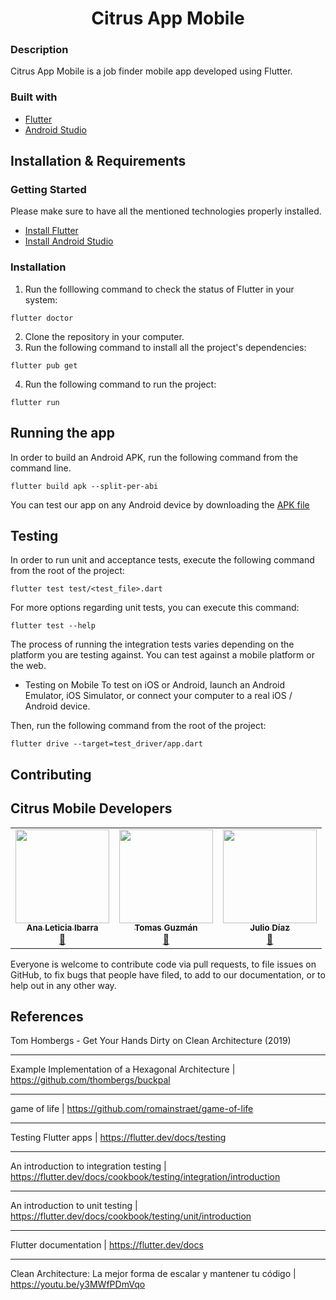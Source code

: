 <p align="center">
  <h1 align="center"/>Citrus App Mobile</h1>
</p>

### Description

Citrus App Mobile is a job finder mobile app developed using Flutter.

### Built with

- [Flutter](https://flutter.dev/docs)
- [Android Studio](https://developer.android.com/studio)

## Installation & Requirements

### Getting Started

Please make sure to have all the mentioned technologies properly installed.

- [Install Flutter](https://flutter.dev/docs/get-started/install)
- [Install Android Studio](https://developer.android.com/studio/install)

### Installation

1. Run the folllowing command to check the status of Flutter in your system:

```
flutter doctor
```

2. Clone the repository in your computer.
3. Run the following command to install all the project's dependencies:

```
flutter pub get
```

4. Run the following command to run the project:

```
flutter run
```

## Running the app

In order to build an Android APK, run the following command from the command line.

```
flutter build apk --split-per-abi
```

You can test our app on any Android device by downloading the [APK file](https://drive.google.com/drive/folders/1-J3LpVzF7hqwfI5b0at8XELWL_McDVdW?usp=sharing)

## Testing

In order to run unit and acceptance tests, execute the following command from the root of the project:

```
flutter test test/<test_file>.dart
```

For more options regarding unit tests, you can execute this command:

```
flutter test --help
```

The process of running the integration tests varies depending on the platform you are testing against. You can test against a mobile platform or the web.

- Testing on Mobile
  To test on iOS or Android, launch an Android Emulator, iOS Simulator, or connect your computer to a real iOS / Android device.

Then, run the following command from the root of the project:

```
flutter drive --target=test_driver/app.dart
```

## Contributing

## Citrus Mobile Developers

<table align="center">
  <tbody><tr>
    <td align="center"><a href="https://github.com/analetty" rel="nofollow"><img src="https://avatars.githubusercontent.com/u/27143794?v=4" width="150px;" alt="" style="max-width:100%;"><br><sub><b>Ana Leticia Ibarra</b></sub></a><br><a href="https://github.com/Citrus-Software-Solutions/citrus-app-Mobile/commits?author=analetty" title="Commits"><g-emoji class="g-emoji" alias="book" fallback-src="https://github.githubassets.com/images/icons/emoji/unicode/1f4d6.png">📖</g-emoji></a></td>
    <td align="center"><a href="https://github.com/tguzmani"><img src="https://avatars.githubusercontent.com/u/13774654?v=4" width="150px;" alt="" style="max-width:100%;"><br><sub><b>Tomas Guzmán</b></sub></a><br><a href="https://github.com/Citrus-Software-Solutions/citrus-app-Mobile/commits?author=tguzmani" title="Documentation"><g-emoji class="g-emoji" alias="book" fallback-src="https://github.githubassets.com/images/icons/emoji/unicode/1f4d6.png">📖</g-emoji></a></td>
    <td align="center"><a href="https://github.com/zaidcodes" rel="nofollow"><img src="https://avatars.githubusercontent.com/u/25602460?v=4" width="150px;" alt="" style="max-width:100%;"><br><sub><b>Julio Díaz</b></sub></a><br><a href="https://github.com/Citrus-Software-Solutions/citrus-app-Mobile/commits?author=zaidcodes" title="Documentation"><g-emoji class="g-emoji" alias="book" fallback-src="https://github.githubassets.com/images/icons/emoji/unicode/1f4d6.png">📖</g-emoji></a></td>
  </tr>
</tbody></table>

Everyone is welcome to contribute code via pull requests, to file issues on GitHub, to fix bugs that people have filed, to add to our documentation, or to help out in any other way.

## References

Tom Hombergs - Get Your Hands Dirty on Clean Architecture (2019)

---

Example Implementation of a Hexagonal Architecture | https://github.com/thombergs/buckpal

---

game of life | https://github.com/romainstraet/game-of-life

---

Testing Flutter apps | https://flutter.dev/docs/testing

---

An introduction to integration testing | https://flutter.dev/docs/cookbook/testing/integration/introduction

---

An introduction to unit testing | https://flutter.dev/docs/cookbook/testing/unit/introduction

---

Flutter documentation | https://flutter.dev/docs

---

Clean Architecture: La mejor forma de escalar y mantener tu código | https://youtu.be/y3MWfPDmVqo

